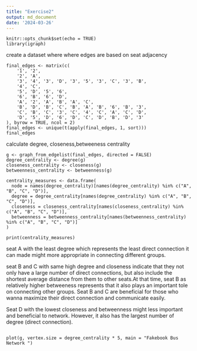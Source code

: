 ```yaml
---
title: "Exercise2"
output: md_document
date: '2024-03-26'
---
```


```{r setup, include=FALSE}
knitr::opts_chunk$set(echo = TRUE)
library(igraph)
```

create a dataset where where edges are based
on seat adjacency
```{r cars}
final_edges <- matrix(c(
    '1', '2',
    '2', 'A',
    '3', '4', '3', 'D', '3', '5', '3', 'C', '3', 'B',
    '4', 'C',
    '5', 'D', '5', '6',
    '6', 'B', '6', 'D',
    'A', '2', 'A', 'B', 'A', 'C',
    'B', 'D', 'B', 'C', 'B', 'A', 'B', '6', 'B', '3',
    'C', 'B', 'C', '3', 'C', '4', 'C', 'A', 'C', 'D',
    'D', '5', 'D', '6', 'D', 'C', 'D', 'B', 'D', '3'
), byrow = TRUE, ncol = 2)
final_edges <- unique(t(apply(final_edges, 1, sort)))
final_edges
```

calculate degree, closeness,betweeness centrality
```{r}
g <- graph_from_edgelist(final_edges, directed = FALSE)
degree_centrality <- degree(g)
closeness_centrality <- closeness(g)
betweenness_centrality <- betweenness(g)
```


```{r}
centrality_measures <- data.frame(
  node = names(degree_centrality)[names(degree_centrality) %in% c("A", "B", "C", "D")],
  degree = degree_centrality[names(degree_centrality) %in% c("A", "B", "C", "D")],
  closeness = closeness_centrality[names(closeness_centrality) %in% c("A", "B", "C", "D")],
  betweenness = betweenness_centrality[names(betweenness_centrality) %in% c("A", "B", "C", "D")]
)

print(centrality_measures)
```

seat A with the least degree which represents the least direct connection it can made might more appropriate in connecting different groups.

seat B and C with same high degree and closeness indicate that they not only have a large number of direct connections, but also include the shortest average distance from them to other seats.At that time, seat B as relatively higher betweeness represents that it also plays an important tole on connecting other groups. Seat B and C are beneficial for those who wanna maximize their direct connection and communicate easily.

Seat D with the lowest closeness and betweenness might less important and beneficial to network. However, it also has the largest number of degree (direct connection).


```{r}

plot(g, vertex.size = degree_centrality * 5, main = "Fakebook Bus Network ")
```



